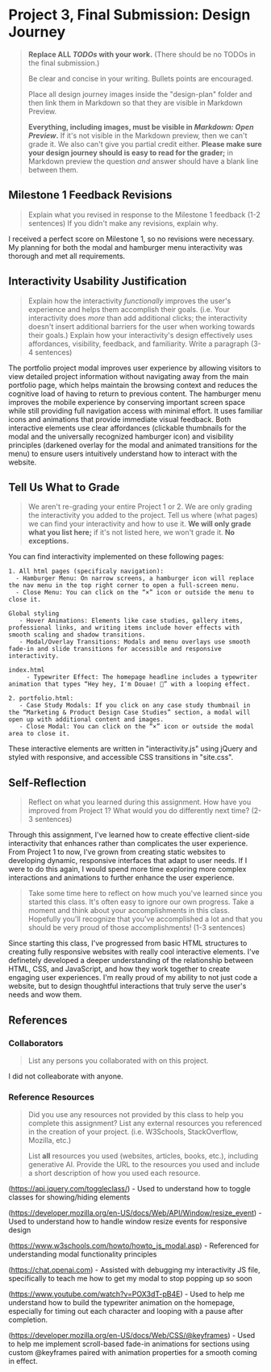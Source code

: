 # Project 3, Final Submission: Design Journey

> **Replace ALL _TODOs_ with your work.** (There should be no TODOs in the final submission.)
>
> Be clear and concise in your writing. Bullets points are encouraged.
>
> Place all design journey images inside the "design-plan" folder and then link them in Markdown so that they are visible in Markdown Preview.
>
> **Everything, including images, must be visible in _Markdown: Open Preview_.** If it's not visible in the Markdown preview, then we can't grade it. We also can't give you partial credit either. **Please make sure your design journey should is easy to read for the grader;** in Markdown preview the question _and_ answer should have a blank line between them.


## Milestone 1 Feedback Revisions
> Explain what you revised in response to the Milestone 1 feedback (1-2 sentences)
> If you didn't make any revisions, explain why.

I received a perfect score on Milestone 1, so no revisions were necessary. My planning for both the modal and hamburger menu interactivity was thorough and met all requirements.

## Interactivity Usability Justification
> Explain how the interactivity _functionally_ improves the user's experience and helps them accomplish their goals. (i.e. Your interactivity does _more_ than add additional clicks; the interactivity doesn't insert additional barriers for the user when working towards their goals.)
> Explain how your interactivity's design effectively uses affordances, visibility, feedback, and familiarity.
> Write a paragraph (3-4 sentences)

The portfolio project modal improves user experience by allowing visitors to view detailed project information without navigating away from the main portfolio page, which helps maintain the browsing context and reduces the cognitive load of having to return to previous content. The hamburger menu improves the mobile experience by conserving important screen space while still providing full navigation access with minimal effort. It uses familiar icons and animations that provide immediate visual feedback. Both interactive elements use clear affordances (clickable thumbnails for the modal and the universally recognized hamburger icon) and visibility principles (darkened overlay for the modal and animated transitions for the menu) to ensure users intuitively understand how to interact with the website.


## Tell Us What to Grade
> We aren't re-grading your entire Project 1 or 2.
> We are only grading the interactivity you added to the project.
> Tell us where (what pages) we can find your interactivity and how to use it.
> **We will only grade what you list here;** if it's not listed here, we won't grade it. **No exceptions.**

You can find interactivity implemented on these following pages:

    1. All html pages (specificaly navigation):
      - Hamburger Menu: On narrow screens, a hamburger icon will replace the nav menu in the top right corner to open a full-screen menu.
      - Close Menu: You can click on the “×” icon or outside the menu to close it.

    Global styling
       - Hover Animations: Elements like case studies, gallery items, professional links, and writing items include hover effects with smooth scaling and shadow transitions.
       - Modal/Overlay Transitions: Modals and menu overlays use smooth fade-in and slide transitions for accessible and responsive interactivity.

    index.html
         - Typewriter Effect: The homepage headline includes a typewriter animation that types “Hey hey, I'm Douae! 👋” with a looping effect.

    2. portfolio.html:
       - Case Study Modals: If you click on any case study thumbnail in the “Marketing & Product Design Case Studies” section, a modal will open up with additional content and images.
       - Close Modal: You can click on the “×” icon or outside the modal area to close it.

These interactive elements are written in "interactivity.js" using jQuery and styled with responsive, and accessible CSS transitions in "site.css".

## Self-Reflection
> Reflect on what you learned during this assignment. How have you improved from Project 1? What would you do differently next time? (2-3 sentences)

Through this assignment, I've learned how to create effective client-side interactivity that enhances rather than complicates the user experience. From Project 1 to now, I've grown from creating static websites to developing dynamic, responsive interfaces that adapt to user needs. If I were to do this again, I would spend more time exploring more complex interactions and animations to further enhance the user experience.

> Take some time here to reflect on how much you've learned since you started this class. It's often easy to ignore our own progress. Take a moment and think about your accomplishments in this class. Hopefully you'll recognize that you've accomplished a lot and that you should be very proud of those accomplishments! (1-3 sentences)

Since starting this class, I've progressed from basic HTML structures to creating fully responsive websites with really cool interactive elements. I've definetely developed a deeper understanding of the relationship between HTML, CSS, and JavaScript, and how they work together to create engaging user experiences. I'm really proud of my ability to not just code a website, but to design thoughtful interactions that truly serve the user's needs and wow them.


## References

### Collaborators
> List any persons you collaborated with on this project.

I did not colleaborate with anyone.

### Reference Resources
> Did you use any resources not provided by this class to help you complete this assignment?
> List any external resources you referenced in the creation of your project. (i.e. W3Schools, StackOverflow, Mozilla, etc.)
>
> List **all** resources you used (websites, articles, books, etc.), including generative AI.
> Provide the URL to the resources you used and include a short description of how you used each resource.

(https://api.jquery.com/toggleclass/) - Used to understand how to toggle classes for showing/hiding elements

(https://developer.mozilla.org/en-US/docs/Web/API/Window/resize_event) - Used to understand how to handle window resize events for responsive design

(https://www.w3schools.com/howto/howto_js_modal.asp) - Referenced for understanding modal functionality principles

(https://chat.openai.com) -
Assisted with debugging my interactivity JS file, specifically to teach me how to get my modal to stop popping up so soon

(https://www.youtube.com/watch?v=POX3dT-pB4E) -
Used to help me understand how to build the typewriter animation on the homepage, especially for timing out each character and looping with a pause after completion.

(https://developer.mozilla.org/en-US/docs/Web/CSS/@keyframes) -
Used to help me implement scroll-based fade-in animations for sections using custom @keyframes paired with animation properties for a smooth coming in effect.
